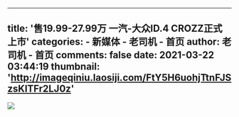 
---
title: '售19.99-27.99万 一汽-大众ID.4 CROZZ正式上市'
categories: 
    - 新媒体
    - 老司机 - 首页
author: 老司机 - 首页
comments: false
date: 2021-03-22 03:44:19
thumbnail: 'http://imageqiniu.laosiji.com/FtY5H6uohjTtnFJSzsKITFr2LJ0z'
---

<div>   
<img src="http://imageqiniu.laosiji.com/FtY5H6uohjTtnFJSzsKITFr2LJ0z" referrerpolicy="no-referrer">  
</div>
            
